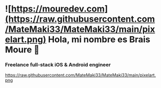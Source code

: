 
# ![https://mouredev.com](https://raw.githubusercontent.com/MateMaki33/MateMaki33/main/pixelart.png) Hola, mi nombre es Brais Moure 👋
### Freelance full-stack iOS & Android engineer
https://raw.githubusercontent.com/MateMaki33/MateMaki33/main/pixelart.png
